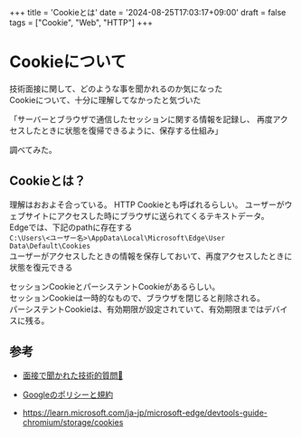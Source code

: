 +++
title = 'Cookieとは'
date = '2024-08-25T17:03:17+09:00'
draft = false 
tags = ["Cookie", "Web", "HTTP"]
+++

# Cookieについて

技術面接に関して、どのような事を聞かれるのか気になった  
Cookieについて、十分に理解してなかったと気づいた  

「サーバーとブラウザで通信したセッションに関する情報を記録し、
再度アクセスしたときに状態を復帰できるように、保存する仕組み」

調べてみた。

## Cookieとは？

理解はおおよそ合っている。
HTTP Cookieとも呼ばれるらしい。
ユーザーがウェブサイトにアクセスした時にブラウザに送られてくるテキストデータ。  
Edgeでは、下記のpathに存在する  
`C:\Users\<ユーザー名>\AppData\Local\Microsoft\Edge\User Data\Default\Cookies`  
ユーザーがアクセスしたときの情報を保存しておいて、再度アクセスしたときに状態を復元できる  

セッションCookieとパーシステントCookieがあるらしい。  
セッションCookieは一時的なもので、ブラウザを閉じると削除される。  
パーシステントCookieは、有効期限が設定されていて、有効期限まではデバイスに残る。

## 参考

- [面接で聞かれた技術的質問🚀](https://zenn.dev/hidebon0630/articles/75022374e28cdf)

- [Googleのポリシーと規約](https://policies.google.com/technologies/cookies?hl=ja)

- https://learn.microsoft.com/ja-jp/microsoft-edge/devtools-guide-chromium/storage/cookies

 
